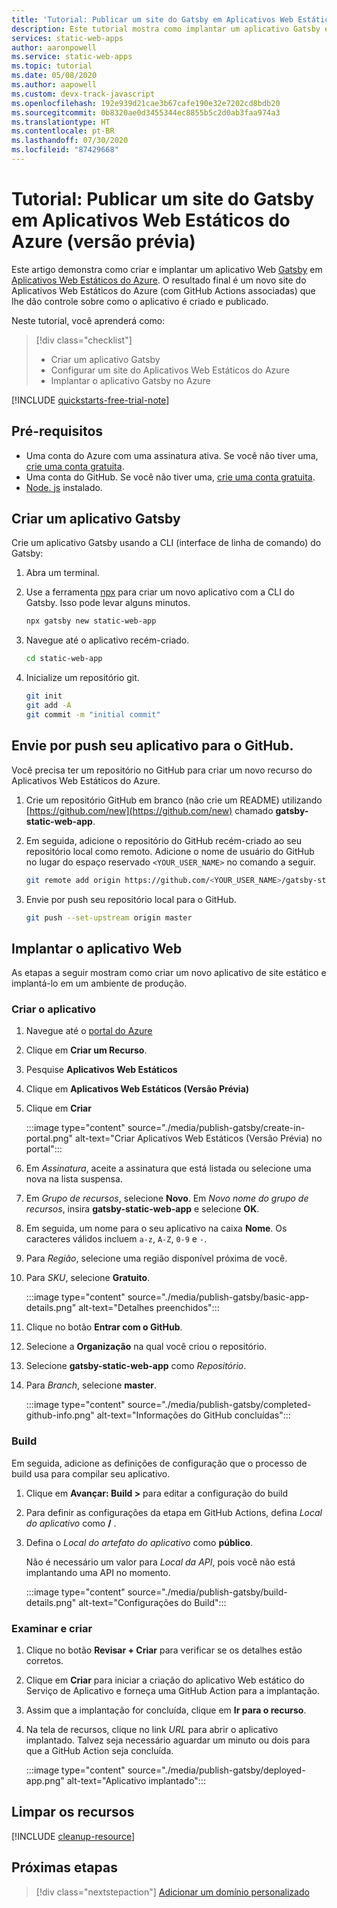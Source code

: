 ```yaml
---
title: 'Tutorial: Publicar um site do Gatsby em Aplicativos Web Estáticos do Azure'
description: Este tutorial mostra como implantar um aplicativo Gatsby em Aplicativos Web Estáticos do Azure.
services: static-web-apps
author: aaronpowell
ms.service: static-web-apps
ms.topic: tutorial
ms.date: 05/08/2020
ms.author: aapowell
ms.custom: devx-track-javascript
ms.openlocfilehash: 192e939d21cae3b67cafe190e32e7202cd8bdb20
ms.sourcegitcommit: 0b8320ae0d3455344ec8855b5c2d0ab3faa974a3
ms.translationtype: HT
ms.contentlocale: pt-BR
ms.lasthandoff: 07/30/2020
ms.locfileid: "87429668"
---
```

# <a name="tutorial-publish-a-gatsby-site-to-azure-static-web-apps-preview"></a>Tutorial: Publicar um site do Gatsby em Aplicativos Web Estáticos do Azure (versão prévia)

Este artigo demonstra como criar e implantar um aplicativo Web [Gatsby](https://gatsbyjs.org) em [Aplicativos Web Estáticos do Azure](overview.md). O resultado final é um novo site do Aplicativos Web Estáticos do Azure (com GitHub Actions associadas) que lhe dão controle sobre como o aplicativo é criado e publicado.

Neste tutorial, você aprenderá como:

> [!div class="checklist"]
>
> - Criar um aplicativo Gatsby
> - Configurar um site do Aplicativos Web Estáticos do Azure
> - Implantar o aplicativo Gatsby no Azure

[!INCLUDE [quickstarts-free-trial-note](../../includes/quickstarts-free-trial-note.md)]

## <a name="prerequisites"></a>Pré-requisitos

- Uma conta do Azure com uma assinatura ativa. Se você não tiver uma, [crie uma conta gratuita](https://azure.microsoft.com/free/).
- Uma conta do GitHub. Se você não tiver uma, [crie uma conta gratuita](https://github.com/join).
- [Node. js](https://nodejs.org) instalado.

## <a name="create-a-gatsby-app"></a>Criar um aplicativo Gatsby

Crie um aplicativo Gatsby usando a CLI (interface de linha de comando) do Gatsby:

1. Abra um terminal.
1. Use a ferramenta [npx](https://www.npmjs.com/package/npx) para criar um novo aplicativo com a CLI do Gatsby. Isso pode levar alguns minutos.

   ```bash
   npx gatsby new static-web-app
   ```

1. Navegue até o aplicativo recém-criado.

   ```bash
   cd static-web-app
   ```

1. Inicialize um repositório git.

   ```bash
   git init
   git add -A
   git commit -m "initial commit"
   ```

## <a name="push-your-application-to-github"></a>Envie por push seu aplicativo para o GitHub.

Você precisa ter um repositório no GitHub para criar um novo recurso do Aplicativos Web Estáticos do Azure.

1. Crie um repositório GitHub em branco (não crie um README) utilizando [https://github.com/new](https://github.com/new) chamado **gatsby-static-web-app**.

1. Em seguida, adicione o repositório do GitHub recém-criado ao seu repositório local como remoto. Adicione o nome de usuário do GitHub no lugar do espaço reservado `<YOUR_USER_NAME>` no comando a seguir.

   ```bash
   git remote add origin https://github.com/<YOUR_USER_NAME>/gatsby-static-web-app
   ```

1. Envie por push seu repositório local para o GitHub.

   ```bash
   git push --set-upstream origin master
   ```

## <a name="deploy-your-web-app"></a>Implantar o aplicativo Web

As etapas a seguir mostram como criar um novo aplicativo de site estático e implantá-lo em um ambiente de produção.

### <a name="create-the-application"></a>Criar o aplicativo

1. Navegue até o [portal do Azure](https://portal.azure.com)
1. Clique em **Criar um Recurso**.
1. Pesquise **Aplicativos Web Estáticos**
1. Clique em **Aplicativos Web Estáticos (Versão Prévia)**
1. Clique em **Criar**

   :::image type="content" source="./media/publish-gatsby/create-in-portal.png" alt-text="Criar Aplicativos Web Estáticos (Versão Prévia) no portal":::

1. Em _Assinatura_, aceite a assinatura que está listada ou selecione uma nova na lista suspensa.

1. Em _Grupo de recursos_, selecione **Novo**. Em _Novo nome do grupo de recursos_, insira **gatsby-static-web-app** e selecione **OK**.

1. Em seguida, um nome para o seu aplicativo na caixa **Nome**. Os caracteres válidos incluem `a-z`, `A-Z`, `0-9` e `-`.

1. Para _Região_, selecione uma região disponível próxima de você.

1. Para _SKU_, selecione **Gratuito**.

   :::image type="content" source="./media/publish-gatsby/basic-app-details.png" alt-text="Detalhes preenchidos":::

1. Clique no botão **Entrar com o GitHub**.

1. Selecione a **Organização** na qual você criou o repositório.

1. Selecione **gatsby-static-web-app** como _Repositório_.

1. Para _Branch_, selecione **master**.

   :::image type="content" source="./media/publish-gatsby/completed-github-info.png" alt-text="Informações do GitHub concluídas":::

### <a name="build"></a>Build

Em seguida, adicione as definições de configuração que o processo de build usa para compilar seu aplicativo.

1. Clique em **Avançar: Build >** para editar a configuração do build

1. Para definir as configurações da etapa em GitHub Actions, defina _Local do aplicativo_ como **/** .

1. Defina o _Local do artefato do aplicativo_ como **público**.

   Não é necessário um valor para _Local da API_, pois você não está implantando uma API no momento.

   :::image type="content" source="./media/publish-gatsby/build-details.png" alt-text="Configurações do Build":::

### <a name="review-and-create"></a>Examinar e criar

1. Clique no botão **Revisar + Criar** para verificar se os detalhes estão corretos.

1. Clique em **Criar** para iniciar a criação do aplicativo Web estático do Serviço de Aplicativo e forneça uma GitHub Action para a implantação.

1. Assim que a implantação for concluída, clique em **Ir para o recurso**.

1. Na tela de recursos, clique no link _URL_ para abrir o aplicativo implantado. Talvez seja necessário aguardar um minuto ou dois para que a GitHub Action seja concluída.

   :::image type="content" source="./media/publish-gatsby/deployed-app.png" alt-text="Aplicativo implantado":::

## <a name="clean-up-resources"></a>Limpar os recursos

[!INCLUDE [cleanup-resource](../../includes/static-web-apps-cleanup-resource.md)]

## <a name="next-steps"></a>Próximas etapas

> [!div class="nextstepaction"]
> [Adicionar um domínio personalizado](custom-domain.md)
